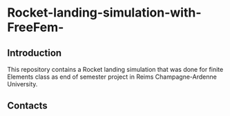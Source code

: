# Rocket-landing-simulation-with-FreeFem-

## Introduction
This repository contains a Rocket landing simulation that was done for finite Elements class as end of semester project in Reims Champagne-Ardenne University.


## Contacts
